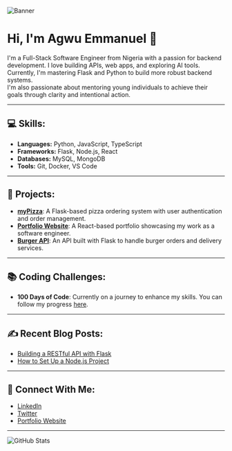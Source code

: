 ![Banner]([https://github.com/your-username/your-repo-name/blob/main/banner.png](https://github.com/emmaagwu/emmaagwu/blob/master/Black%20Modern%20Vlogger%20YouTube%20Banner.jpg))

# Hi, I'm Agwu Emmanuel 👋

I'm a Full-Stack Software Engineer from Nigeria with a passion for backend development. I love building APIs, web apps, and exploring AI tools. Currently, I'm mastering Flask and Python to build more robust backend systems.  
I'm also passionate about mentoring young individuals to achieve their goals through clarity and intentional action.

---

## 💻 Skills:
- **Languages:** Python, JavaScript, TypeScript
- **Frameworks:** Flask, Node.js, React
- **Databases:** MySQL, MongoDB
- **Tools:** Git, Docker, VS Code

---

## 🚀 Projects:
- **[myPizza](https://github.com/username/myPizza)**: A Flask-based pizza ordering system with user authentication and order management.
- **[Portfolio Website](https://github.com/username/portfolio-website)**: A React-based portfolio showcasing my work as a software engineer.
- **[Burger API](https://github.com/username/burger-api)**: An API built with Flask to handle burger orders and delivery services.

---

## 📚 Coding Challenges:
- **100 Days of Code**: Currently on a journey to enhance my skills. You can follow my progress [here](https://github.com/username/100-days-of-code).

---

## ✍️ Recent Blog Posts:
- [Building a RESTful API with Flask](https://medium.com/@username/building-a-restful-api-with-flask)
- [How to Set Up a Node.js Project](https://medium.com/@username/how-to-set-up-a-node-js-project)

---

## 🤝 Connect With Me:
- [LinkedIn](https://www.linkedin.com/in/agwuemmanuel)
- [Twitter](https://twitter.com/username)
- [Portfolio Website](https://www.agwuemmanuel.dev)

---

![GitHub Stats](https://github-readme-stats.vercel.app/api?username=emmaagwu&show_icons=true&theme=radical)

